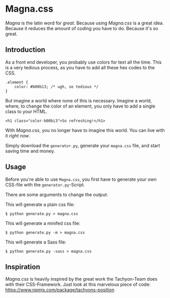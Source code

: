 # Magna.css

*Magna* is the latin word for *great*. Because using *Magna.css* is a great idea. Because it reduces the amount of coding you have to do. Because it's so great.

## Introduction

As a front end developer, you probably use colors for text all the time. This is a very tedious process, as you have to add all these hex codes to the CSS.

```
.element {
    color: #b00b13; /* ugh, so tedious */
}
```

But imagine a world where none of this is necessary. Imagine a world, where, to change the color of an element, you only have to add a single class to your HTML.

```
<h1 class="color-b00bi3">So refreshing!</h1>
```

With *Magna.css*, you no longer have to imagine this world. You can live with it *right now*.

Simply download the `generator.py`, generate your `magna.css` file, and start saving time and money.

## Usage

Before you're able to use `Magna.css`, you first have to generate your own CSS-file with the `generator.py`-Script.

There are some arguments to change the output:

This will generate a plain css file:
```
$ python generate.py > magna.css
```

This will generate a minifed css file:
```
$ python generate.py -m > magna.css
```

This will generate a Sass file:
```
$ python generate.py -sass > magna.css
```

## Inspiration

*Magna.css* is heavily inspired by the great work the Tachyon-Team does with their CSS-Framework. Just look at this marvelous piece of code: https://www.npmjs.com/package/tachyons-position
